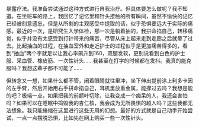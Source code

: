 暴露疗法。我准备尝试通过这种方式进行自我治疗。但具体要怎么做呢？我不知道。在坐班车的路上，我回忆了记忆里和针头接触的所有瞬间，虽然不愉快的记忆已经被刻意遗忘，但是从所剩的主观感受中提取的话，似乎恐惧要远大于实际的痛感。最近的一次，是研究生入学体检，那一次是躺着抽的，我拼命掐自己，转移痛觉，似乎并没有太感受到打针带来的痛苦，尽管从床上起来走到走廊之后就晕了过去。比起抽血的过程，在抽血室外和走近护士的过程似乎是更加痛苦得多的，看到“抽血”两个字就足以让我心率飙升到160，双腿发软，更别说看到白色的护士服、采血管、橡皮筋、一次性针头……我甚至在打字的时候都在发抖。我真的能克服吗？我想这辈子都不可能了……

但转念又一想，如果什么都不管，闭着眼睛就往里冲，坐下伸出提前涂上利多卡因的左手臂，然后开始用右手拼命掐自己，耳机里放重金属，能撑过去吗？我想是能的吧？极端一点，如果把我的前额叶切除，让我变成一个痴呆的人，我还会害怕吗？如果可以在睡眠中捣毁我的杏仁核，我会成为无所畏惧的超人吗？这些我都无法想象。我只能蜷缩在这里进行这些无用的幻想。最好的方式就是自己动手开始尝试，一点一点摆脱恐惧，比如先在网上购买一些一次性针头。